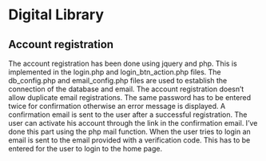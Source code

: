 
# Digital Library

## Account registration

The account registration has been done using  jquery and php.
This is implemented in the login.php and login_btn_action.php files. 
The db_config.php and email_config.php files are used to establish the connection of the database and email. 
The account registration doesn’t allow duplicate email registrations. 
The same password has to be entered twice for confirmation otherwise an error message is displayed. 
A confirmation email is sent to the user after a successful registration. 
The user can activate his account through the link in the confirmation email. I’ve done this part using the php mail function. 
When the user tries to login an email is sent to the email provided with a verification code. This has to be entered for the user to login to the home page.


